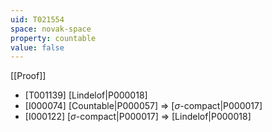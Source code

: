 ```yaml
---
uid: T021554
space: novak-space
property: countable
value: false
---
```

[[Proof]]

* [T001139] [Lindelof|P000018]
* [I000074] [Countable|P000057] => [$\sigma$-compact|P000017]
* [I000122] [$\sigma$-compact|P000017] => [Lindelof|P000018]

